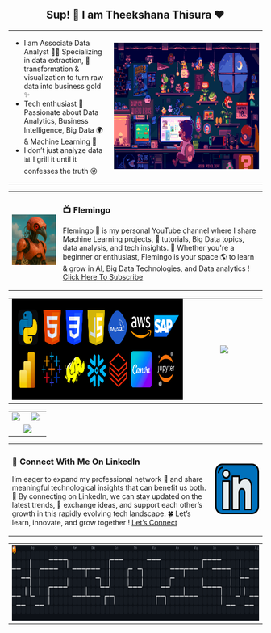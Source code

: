 <h2 align="center">Sup! 👋 I am Theekshana Thisura ❤️</h2>

<table>
  <tr>
    <td align="left" width="40%">
      <ul>
        <li>I am Associate Data Analyst 👨‍💻 Specializing in data extraction, 🦖 transformation & visualization to turn raw data into business gold ✨</li>
        <li>Tech enthusiast 🧠 Passionate about Data Analytics, Business Intelligence, Big Data 🌍 & Machine Learning 🤖</li>
        <li>I don’t just analyze data 📊 I grill it until it confesses the truth 😜</li>
      </ul>
    </td>
    <td align="center" width="60%">
      <img src="https://github.com/YK-Thisura/YK-Thisura/blob/main/Main.gif" height="250" />
    </td>
  </tr>
</table>

<table>
  <tr>
    <td align="center" width="20%">
      <img src="https://github.com/YK-Thisura/YK-Thisura/blob/main/Flemingo.png" height="100" />
    </td>
    <td align="left" width="80%">
      <h3>📺 Flemingo</h3>
<p>
  Flemingo 🦩 is my personal YouTube channel where I share Machine Learning projects, 🤖 tutorials, Big Data topics, data analysis, and tech insights. 👾 Whether you're a beginner or enthusiast, Flemingo is your space 🌎 to learn & grow in AI, Big Data Technologies, and Data analytics !
   <a href="https://www.youtube.com/@FlemingoLK" target="_blank" rel="noopener noreferrer">Click Here To Subscribe</a>
</p>
    </td>
  </tr>
<table>
  <tr>
    <td align="center" width="70%">
      <img src="https://github.com/YK-Thisura/YK-Thisura/blob/main/Skills.png" height="200" />
    </td>
    <td align="center" width="30%">
      <img src="https://github.com/YK-Thisura/YK-Thisura/blob/main/Coddy.gif" height="200" />
    </td>
  </tr>
<table>
  <tr>
    <td align="center" width="40%">
      <img src="https://github-readme-stats.vercel.app/api/top-langs?username=yk-thisura&layout=compact&langs_count=10&theme=vue-dark" height="200" />
    </td>
<td align="center" width="60%">
  <img src="https://github-readme-streak-stats.herokuapp.com/?user=yk-thisura&theme=vue-dark" height="200" />
</td>
  </tr>
  <tr>
    <td align="center" colspan="2">
      <img src="https://github-profile-trophy.vercel.app/?username=yk-thisura&theme=onestar&margin-w=15&margin-h=15" height="200" />
    </td>
  </tr>
</table>

<table>
  <tr>
    <td align="left" width="80%">
      <h3>🐞 Connect With Me On LinkedIn</h3>
<p>
  I’m eager to expand my professional network 🌟 and share meaningful technological insights that can benefit us both. 🧩 By connecting on LinkedIn, we can stay updated on the latest trends, 🚀 exchange ideas, and support each other’s growth in this rapidly evolving tech landscape. 🍀 Let’s learn, innovate, and grow together ! <a href="https://www.linkedin.com/in/theekshana-thisura" target="_blank" rel="noopener noreferrer">Let’s Connect</a>
</p>
    </td>
    <td align="center" width="20%">
      <img src="https://github.com/YK-Thisura/YK-Thisura/blob/main/Linkedin.png" height="100" />
    </td>

  </tr>
</table>

<table>
  <tr>
    <td align="center">
      <img src="https://raw.githubusercontent.com/YK-Thisura/YK-Thisura/main/Pacman.svg" alt="Pacman animation" height="150" />
    </td>
  </tr>
</table>
